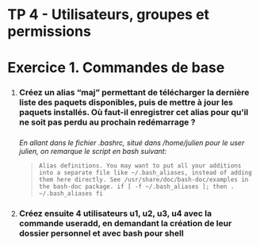  # TP 4 - Utilisateurs, groupes et permissions

<h1>Exercice 1. Commandes de base</h1>

<ol>
<li><h3>Créez un alias “maj” permettant de télécharger la dernière liste des paquets disponibles, puis de mettre à jour les paquets installés. Où faut-il enregistrer cet alias pour qu’il ne soit pas perdu au prochain
redémarrage ?<h3></li>

*En allant dans le fichier .bashrc, situé dans /home/julien pour le user julien, on remarque le script en bash suivant:*

 >`Alias definitions.
You may want to put all your additions into a separate file like
~/.bash_aliases, instead of adding them here directly.
See /usr/share/doc/bash-doc/examples in the bash-doc package.
if [ -f ~/.bash_aliases ]; then
. ~/.bash_aliases
fi`


<li><h3>Créez ensuite 4 utilisateurs u1, u2, u3, u4 avec la commande useradd, en demandant la création de
leur dossier personnel et avec bash pour shell
</h3></li>

</ol>
